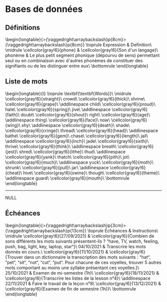 
 
# Bases de données



##  Définitions 


\begin{longtable}{>{\raggedright\arraybackslash}p{8cm}>{\raggedright\arraybackslash}p{8cm}}
\toprule
Expression & Definition\\
\midrule
\cellcolor{gray!6}{phone} & \cellcolor{gray!6}{Son d'un langage}\\
phonème & Le plus petit segment phonique (dépourvu de sens) permettant seul ou en combinaison avec d'autres phonèmes de constituer des signifiants ou de les distinguer entre eux\\
\bottomrule
\end{longtable}



##  Liste de mots 



 
\begin{longtable}{l}
\toprule
\textbf{\textbf{Words}}\\
\midrule
\cellcolor{gray!6}{straight}\\
crowd\\
\cellcolor{gray!6}{thick}\\
shrine\\
\cellcolor{gray!6}{grape}\\
\addlinespace
child\\
\cellcolor{gray!6}{proud}\\
hate\\
\cellcolor{gray!6}{spring}\\
jive\\
\addlinespace
\cellcolor{gray!6}{faith}\\
doubt\\
\cellcolor{gray!6}{shout}\\
right\\
\cellcolor{gray!6}{age}\\
\addlinespace
thing\\
\cellcolor{gray!6}{face}\\
now\\
\cellcolor{gray!6}{wing}\\
shy\\
\addlinespace
\cellcolor{gray!6}{death}\\
shade\\
\cellcolor{gray!6}{cringe}\\
thread\\
\cellcolor{gray!6}{head}\\
\addlinespace
bathe\\
\cellcolor{gray!6}{gem}\\
chase\\
\cellcolor{gray!6}{length}\\
jail\\
\addlinespace
\cellcolor{gray!6}{inch}\\
jade\\
\cellcolor{gray!6}{sixth}\\
thrive\\
\cellcolor{gray!6}{think}\\
\addlinespace
breath\\
\cellcolor{gray!6}{jest}\\
shred\\
\cellcolor{gray!6}{lithe}\\
thud\\
\addlinespace
\cellcolor{gray!6}{yank}\\
thatch\\
\cellcolor{gray!6}{pith}\\
jot\\
\cellcolor{gray!6}{much}\\
\addlinespace
yuck\\
\cellcolor{gray!6}{moth}\\
shrunk\\
\cellcolor{gray!6}{pull}\\
jar\\
\addlinespace
\cellcolor{gray!6}{cheat}\\
hive\\
\cellcolor{gray!6}{swine}\\
though\\
\cellcolor{gray!6}{theme}\\
\addlinespace
guard\\
\cellcolor{gray!6}{mouth}\\
\bottomrule
\end{longtable} 

---

NULL



##  Échéances 


\begin{longtable}{>{\raggedright\arraybackslash}p{3cm}>{\raggedright\arraybackslash}p{13cm}}
\toprule
Échéances & Instructions\\
\midrule
\cellcolor{gray!6}{27/09/2021} & \cellcolor{gray!6}{Combien de sons différents les mots suivants présentent-ils ?  “have, TV, watch, feeling, push, bag, light, key, laptop, star“}\\
04/10/2021 & Transcrire les mots donnés en cours.\\
\cellcolor{gray!6}{11/10/2021} & \cellcolor{gray!6}{Trouver dans un dictionnaire la transcription des mots suivants : “hat“, “pet“, “sit“, “not“, “cut“, “put“. Pour chacune de ces voyelles, trouver 5 autres mots comportant au moins une syllabe présentant ces voyelles.}\\
25/10/2021 & Examen de mi-semestre (1h)\\
\cellcolor{gray!6}{18/11/2021} & \cellcolor{gray!6}{Transcrire les listes de la lesson n°4}\\
\addlinespace
22/11/2021 & Faire le travail de la leçon n°8\\
\cellcolor{gray!6}{13/12/2021} & \cellcolor{gray!6}{Examen de fin de semestre (1h)}\\
\bottomrule
\end{longtable}




